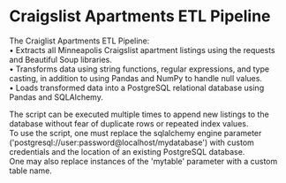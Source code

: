 # Craigslist Apartments ETL Pipeline  

The Craiglist Apartments ETL Pipeline:  
•	Extracts all Minneapolis Craigslist apartment listings using the requests and Beautiful Soup libraries.  
•	Transforms data using string functions, regular expressions, and type casting, in addition to using Pandas and NumPy to handle null values.  
•	Loads transformed data into a PostgreSQL relational database using Pandas and SQLAlchemy.  

The script can be executed multiple times to append new listings to the database without fear of duplicate rows or repeated index values.  
To use the script, one must replace the sqlalchemy engine parameter ('postgresql://user:password@localhost/mydatabase') with custom credentials and the location of an existing PostgreSQL database.  
One may also replace instances of the 'mytable' parameter with a custom table name.

